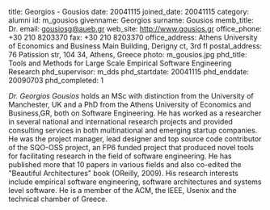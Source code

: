 title: Georgios - Gousios
date: 20041115
joined_date: 20041115
category: alumni
id: m_gousios
givenname: Georgios
surname: Gousios
memb_title: Dr.
email: gousiosg@aueb.gr
web_site: http://www.gousios.gr
office_phone: +30 210 8203370
fax: +30 210 8203370
office_address: Athens University of Economics and Business Main Building, Derigny ct, 3rd fl
postal_address: 76 Patission str, 104 34, Athens, Greece
photo: m_gousios.jpg
phd_title: Tools and Methods for Large Scale Empirical Software Engineering Research
phd_supervisor: m_dds
phd_startdate: 20041115
phd_enddate: 20090703
phd_completed: 1

_Dr. Georgios Gousios_ holds an MSc with distinction from the University of Manchester, UK and a PhD from the Athens University of Economics and Business,GR, both on Software Engineering. He has worked as a researcher in several national and international research projects and provided consulting services in both multinational and emerging startup companies. He was the project manager, lead designer and top source code contributor of the SQO-OSS project, an FP6 funded project that produced novel tools for facilitating research in the field of software engineering. He has published more that 10 papers in various fields and also co-edited the "Beautiful Architectures" book (OReilly, 2009). His research interests include empirical software engineering, software architectures and systems level software. He is a member of the ACM, the IEEE, Usenix and the technical chamber of Greece.
